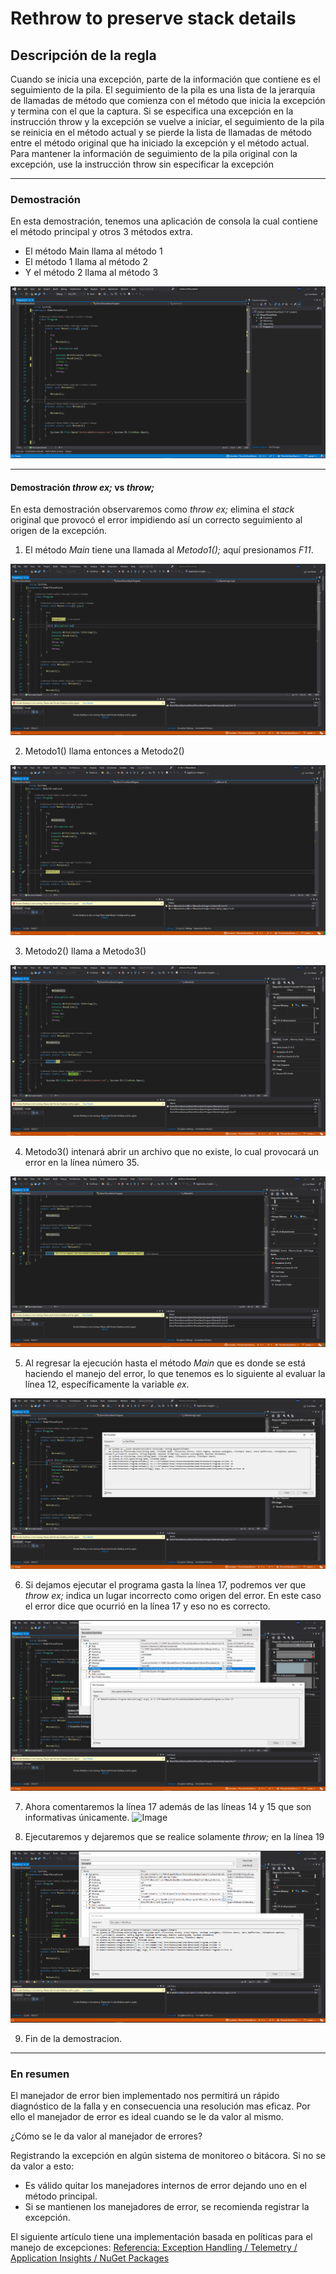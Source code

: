 # Rethrow to preserve stack details

## Descripción de la regla

Cuando se inicia una excepción, parte de la información que contiene es el seguimiento de la pila. El seguimiento de la pila es una lista de la jerarquía de llamadas de método que comienza con el método que inicia la excepción y termina con el que la captura. Si se especifica una excepción en la instrucción throw y la excepción se vuelve a iniciar, el seguimiento de la pila se reinicia en el método actual y se pierde la lista de llamadas de método entre el método original que ha iniciado la excepción y el método actual. Para mantener la información de seguimiento de la pila original con la excepción, use la instrucción throw sin especificar la excepción

---

### Demostración

En esta demostración, tenemos una aplicación de consola la cual contiene el método principal y otros 3 métodos extra. 

* El método Main llama al método 1
* El método 1 llama al método 2
* Y el método 2 llama al método 3

![Image](https://github.com/hevaldes/ThrowExStackDemo/blob/master/assets/Solution.PNG "Rethrow to preserve stack details")

---

#### Demostración _throw ex;_ vs _throw;_

En esta demostración observaremos como _throw ex;_ elimina el _stack_ original que provocó el error impidiendo así un correcto seguimiento al origen de la excepción. 

1. El método _Main_ tiene una llamada al _Metodo1();_ aquí presionamos _F11_.

![Image](https://github.com/hevaldes/ThrowExStackDemo/blob/master/assets/Main.PNG "Rethrow to preserve stack details")

2. Metodo1() llama entonces a Metodo2()

![Image](https://github.com/hevaldes/ThrowExStackDemo/blob/master/assets/Metodo1.PNG "Rethrow to preserve stack details")

3. Metodo2() llama a Metodo3()

![Image](https://github.com/hevaldes/ThrowExStackDemo/blob/master/assets/Metodo2.PNG "Rethrow to preserve stack details")

4. Metodo3() intenará abrir un archivo que no existe, lo cual provocará un error en la línea número 35.

![Image](https://github.com/hevaldes/ThrowExStackDemo/blob/master/assets/Metodo3Error.PNG "Rethrow to preserve stack details")

5. Al regresar la ejecución hasta el método _Main_ que es donde se está haciendo el manejo del error, lo que tenemos es lo siguiente al evaluar la línea 12, específicamente la variable _ex_.

![Image](https://github.com/hevaldes/ThrowExStackDemo/blob/master/assets/ResultadoEx.PNG "Rethrow to preserve stack details")

6. Si dejamos ejecutar el programa gasta la línea 17, podremos ver que _throw ex;_ indica un lugar incorrecto como origen del error. En este caso el error dice que ocurrió en la línea 17 y eso no es correcto. 

![Image](https://github.com/hevaldes/ThrowExStackDemo/blob/master/assets/ResultadoThrowEx.PNG "Rethrow to preserve stack details")

7. Ahora comentaremos la línea 17 además de las líneas 14 y 15 que son informativas únicamente. 
![Image](https://github.com/hevaldes/ThrowExStackDemo/blob/master/assets/Commnet17line.PNG "Rethrow to preserve stack details")

8. Ejecutaremos y dejaremos que se realice solamente _throw;_ en la línea 19

![Image](https://github.com/hevaldes/ThrowExStackDemo/blob/master/assets/ResultadoThrow.PNG "Rethrow to preserve stack details")

9. Fin de la demostracion.

---


### En resumen

El manejador de error bien implementado nos permitirá un rápido diagnóstico de la falla y en consecuencia una resolución mas eficaz. Por ello el manejador de error es ideal cuando se le da valor al mismo. 

¿Cómo se le da valor al manejador de errores?

Registrando la excepción en algún sistema de monitoreo o bitácora. Si no se da valor a esto: 
* Es válido quitar los manejadores internos de error dejando uno en el método principal. 
* Si se mantienen los manejadores de error, se recomienda registrar la excepción. 

El siguiente artículo tiene una implementación basada en políticas para el manejo de excepciones: [Referencia: Exception Handling / Telemetry / Application Insights / NuGet Packages](https://github.com/hevaldes/ExceptionHandlingDemo "Rethrow to preserve stack details")